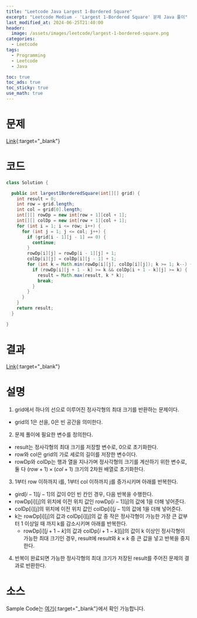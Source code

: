 ```yaml
---
title: "Leetcode Java Largest 1-Bordered Square"
excerpt: "Leetcode Medium - 'Largest 1-Bordered Square' 문제 Java 풀이"
last_modified_at: 2024-06-25T21:40:00
header:
  image: /assets/images/leetcode/largest-1-bordered-square.png
categories:
  - Leetcode
tags:
  - Programming
  - Leetcode
  - Java

toc: true
toc_ads: true
toc_sticky: true
use_math: true
---
```

# 문제
[Link](https://leetcode.com/problems/largest-1-bordered-square/){:target="_blank"}

# 코드
```java
class Solution {

  public int largest1BorderedSquare(int[][] grid) {
    int result = 0;
    int row = grid.length;
    int col = grid[0].length;
    int[][] rowDp = new int[row + 1][col + 1];
    int[][] colDp = new int[row + 1][col + 1];
    for (int i = 1; i <= row; i++) {
      for (int j = 1; j <= col; j++) {
        if (grid[i - 1][j - 1] == 0) {
          continue;
        }
        rowDp[i][j] = rowDp[i - 1][j] + 1;
        colDp[i][j] = colDp[i][j - 1] + 1;
        for (int k = Math.min(rowDp[i][j], colDp[i][j]); k >= 1; k--) {
          if (rowDp[i][j + 1 - k] >= k && colDp[i + 1 - k][j] >= k) {
            result = Math.max(result, k * k);
            break;
          }
        }
      }
    }
    return result;
  }

}
```

# 결과
[Link](https://leetcode.com/problems/largest-1-bordered-square/submissions/1299805720/){:target="_blank"}

# 설명
1. grid에서 하나의 선으로 이루어진 정사각형의 최대 크기를 반환하는 문제이다.
- grid의 1은 선을, 0은 빈 공간을 의미한다.

2. 문제 풀이에 필요한 변수를 정의한다.
- result는 정사각형의 최대 크기를 저장할 변수로, 0으로 초기화한다.
- row와 col은 grid의 가로 세로의 길이를 저장한 변수이다.
- rowDp와 colDp는 행과 열을 지나가며 정사각형의 크기를 계산하기 위한 변수로, 둘 다 $(row + 1) \times (col + 1)$ 크기의 2차원 배열로 초기화한다.

3. 1부터 row 이하까지 i를, 1부터 col 이하까지 j를 증가시키며 아래를 반복한다.
- gird[$i - 1$][$j - 1$]의 값이 0인 빈 칸인 경우, 다음 반복을 수행한다.
- rowDp[i][j]의 위치에 이전 위치 값인 rowDp[$i - 1$][j]의 값에 1을 더해 넣어준다.
- colDp[i][j]의 위치에 이전 위치 값인 colDp[i][$j - 1$]의 값에 1을 더해 넣어준다.
- k는 rowDp[i][j]의 값과 colDp[i][j]의 값 중 작은 정사각형이 가능한 가장 큰 값부터 1 이상일 때 까지 k를 감소시키며 아래를 반복한다.
  - rowDp[i][$j + 1 - k$]의 값과 colDp[$i + 1 - k$][j]의 값이 k 이상인 정사각형이 가능한 최대 크기인 경우, result에 result와 $k \times k$ 중 큰 값을 넣고 반복을 중지한다.

4. 반복이 완료되면 가능한 정사각형의 최대 크기가 저장된 result를 주어진 문제의 결과로 반환한다.

# 소스
Sample Code는 [여기](https://github.com/GracefulSoul/leetcode/blob/master/src/main/java/gracefulsoul/problems/Largest1BorderedSquare.java){:target="_blank"}에서 확인 가능합니다.